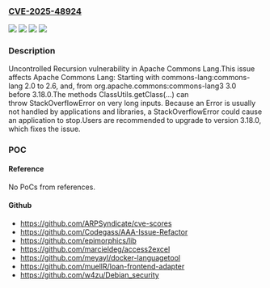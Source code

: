 ### [CVE-2025-48924](https://cve.mitre.org/cgi-bin/cvename.cgi?name=CVE-2025-48924)
![](https://img.shields.io/static/v1?label=Product&message=Apache%20Commons%20Lang&color=blue)
![](https://img.shields.io/static/v1?label=Version&message=2.0%20&color=brightgreen)
![](https://img.shields.io/static/v1?label=Version&message=3.0%20&color=brightgreen)
![](https://img.shields.io/static/v1?label=Vulnerability&message=CWE-674%20Uncontrolled%20Recursion&color=brightgreen)

### Description

Uncontrolled Recursion vulnerability in Apache Commons Lang.This issue affects Apache Commons Lang: Starting with commons-lang:commons-lang 2.0 to 2.6, and, from org.apache.commons:commons-lang3 3.0 before 3.18.0.The methods ClassUtils.getClass(...) can throw StackOverflowError on very long inputs. Because an Error is usually not handled by applications and libraries, a StackOverflowError could cause an application to stop.Users are recommended to upgrade to version 3.18.0, which fixes the issue.

### POC

#### Reference
No PoCs from references.

#### Github
- https://github.com/ARPSyndicate/cve-scores
- https://github.com/Codegass/AAA-Issue-Refactor
- https://github.com/epimorphics/lib
- https://github.com/marcieldeg/access2excel
- https://github.com/meyayl/docker-languagetool
- https://github.com/muellR/loan-frontend-adapter
- https://github.com/w4zu/Debian_security

